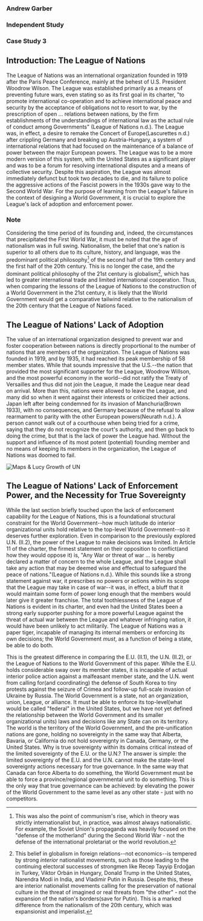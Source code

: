 ### Andrew Garber

### Independent Study

### Case Study 3

## Introduction: The League of Nations

The League of Nations was an international organization founded in 1919 after the Paris Peace Conference, mainly at the behest of U.S. President Woodrow Wilson. The League was established primarily as a means of preventing future wars, even stating so as its first goal in its charter, "to promote international co-operation and to achieve international peace and security by the acceptance of obligations not to resort to war, by the prescription of open ... relations between nations, by the firm establishments of the understandings of international law as the actual rule of conduct among Governments" (League of Nations n.d.). The League was, in effect, a desire to remake the Concert of Europe(Lascurettes n.d.) after crippling Germany and breaking up Austria-Hungary, a system of international relations that had focused on the maintenance of a balance of power between the major European powers. The League was to be a more modern version of this system, with the United States as a significant player and was to be a forum for resolving international disputes and a means of collective security. Despite this aspiration, the League was almost immediately defunct but took two decades to die, and its failure to police the aggressive actions of the Fascist powers in the 1930s gave way to the Second World War. For the purpose of learning from the League's failure in the context of designing a World Government, it is crucial to explore the League's lack of adoption and enforcement power.

### Note

Considering the time period of its founding and, indeed, the circumstances that precipitated the First World War, it must be noted that the age of nationalism was in full swing. Nationalism, the belief that one's nation is superior to all others due to its culture, history, and language, was the predominant political philosophy[^1] of the second half of the 19th century and the first half of the 20th century. This is no longer the case, and the dominant political philosophy of the 21st century is globalism[^2], which has led to greater international trade and limited international cooperation. Thus, when comparing the lessons of the League of Nations to the construction of a World Government in the 21st century, it is likely that the World Government would get a comparative tailwind relative to the nationalism of the 20th century that the League of Nations faced.

## The League of Nations' Lack of Adoption

The value of an international organization designed to prevent war and foster cooperation between nations is directly proportional to the number of nations that are members of the organization. The League of Nations was founded in 1919, and by 1935, it had reached its peak membership of 58 member states. While that sounds impressive that the U.S.--the nation that provided the most significant supporter for the League, Woodrow Willson, and the most powerful economy in the world--did not ratify the Treaty of Versailles and thus did not join the League, it made the League near dead on arrival. More than this, nations were allowed to leave the League, and many did so when it went against their interests or criticized their actions. Japan left after being condemned for its invasion of Manchuria(Brown 1933), with no consequences, and Germany because of the refusal to allow rearmament to parity with the other European powers(Neurath n.d.). A person cannot walk out of a courthouse when being tried for a crime, saying that they do not recognize the court's authority, and then go back to doing the crime, but that is the lack of power the League had. Without the support and influence of its most potent (potential) founding member and no means of keeping its members in the organization, the League of Nations was doomed to fail.

![Maps & Lucy Growth of UN](https://upload.wikimedia.org/wikipedia/commons/thumb/0/02/LN_member_states_animation.gif/1024px-LN_member_states_animation.gif)

## The League of Nations' Lack of Enforcement Power, and the Necessity for True Sovereignty

While the last section briefly touched upon the lack of enforcement capability for the League of Nations, this is a foundational structural constraint for the World Government--how much latitude do interior organizational units hold relative to the top-level World Government--so it deserves further exploration. Even in comparison to the previously explored U.N. (II.2), the power of the League to make decisions was limited. In Article 11 of the charter, the firmest statement on their opposition to conflict(and how they would oppose it) is, "Any War or threat of war ... is hereby declared a matter of concern to the whole League, and the League shall take any action that may be deemed wise and effectual to safeguard the peace of nations."(League of Nations n.d.). While this sounds like a strong statement against war, it prescribes no powers or actions within its scope that the League may take in case of war--it was, in effect, a bluff that it would maintain some form of power long enough that the members would later give it greater franchise. The total toothlessness of the League of Nations is evident in its charter, and even had the United States been a strong early supporter pushing for a more powerful League against the threat of actual war between the League and whatever infringing nation, it would have been unlikely to act militarily. The League of Nations was a paper tiger, incapable of managing its internal members or enforcing its own decisions; the World Government _must_, as a function of being a state, be able to do both.

This is the greatest difference in comparing the E.U. (II.1), the U.N. (II.2), or the League of Nations to the World Government of this paper. While the E.U. holds considerable sway over its member states, it is incapable of actual interior police action against a malfeasant member state, and the U.N. went from calling for(and coordinating) the defense of South Korea to tiny protests against the seizure of Crimea and follow-up full-scale invasion of Ukraine by Russia. The World Government is a state, not an organization, union, League, or alliance. It must be able to enforce its top-level(what would be called "federal" in the United States, but we have not yet defined the relationship between the World Government and its smaller organizational units) laws and decisions like any State can on its territory. The world is the territory of the World Government, and the pre-unification nations are gone, holding no sovereignty in the same way that Alberta, Bavaria, or California do not hold sovereignty in Canada, Germany, or the United States. Why is true sovereignty within its domains critical instead of the limited sovereignty of the E.U. or the U.N.? The answer is simple: the limited sovereignty of the E.U. and the U.N. cannot make the state-level sovereignty actions necessary for true governance. In the same way that Canada can force Alberta to do something, the World Government must be able to force a province/regional governmental unit to do something. This is the only way that true governance can be achieved: by elevating the power of the World Government to the same level as any other state - just with no competitors.

[^1]: This was also the point of communism's rise, which in theory was strictly internationalist but, in practice, was almost always nationalistic. For example, the Soviet Union's propaganda was heavily focused on the "defense of the motherland" during the Second World War - not the defense of the international proletariat or the world revolution.
[^2]: This belief in globalism in foreign relations--not economics--is tempered by strong _interior_ nationalist movements, such as those leading to the continuing electoral successes of strongmen like Recep Tayyip Erdoğan in Turkey, Viktor Orbán in Hungary, Donald Trump in the United States, Narendra Modi in India, and Vladimir Putin in Russia. Despite this, these are interior nationalist movements calling for the preservation of national culture in the threat of imagined or real threats from "the other" - not the expansion of the nation's borders(save for Putin). This is a marked difference from the nationalism of the 20th century, which was expansionist and imperialist.
